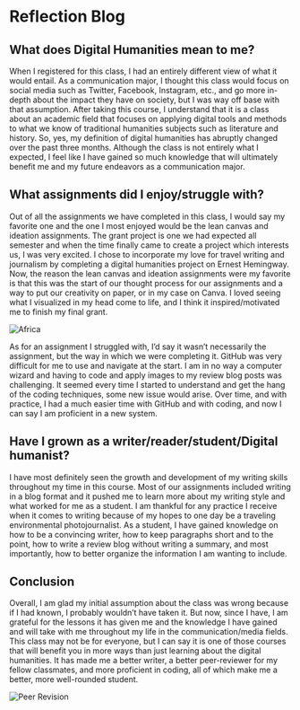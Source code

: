 # Reflection Blog

## What does Digital Humanities mean to me?
When I registered for this class, I had an entirely different view of what it would entail. As a communication major, I thought this class would focus on social media such as Twitter, Facebook, Instagram, etc., and go more in-depth about the impact they have on society, but I was way off base with that assumption. After taking this course, I understand that it is a class about an academic field that focuses on applying digital tools and methods to what we know of traditional humanities subjects such as literature and history. So, yes, my definition of digital humanities has abruptly changed over the past three months. Although the class is not entirely what I expected, I feel like I have gained so much knowledge that will ultimately benefit me and my future endeavors as a communication major.

## What assignments did I enjoy/struggle with? 
Out of all the assignments we have completed in this class, I would say my favorite one and the one I most enjoyed would be the lean canvas and ideation assignments. The grant project is one we had expected all semester and when the time finally came to create a project which interests us, I was very excited. I chose to incorporate my love for travel writing and journalism by completing a digital humanities project on Ernest Hemingway. Now, the reason the lean canvas and ideation assignments were my favorite is that this was the start of our thought process for our assignments and a way to put our creativity on paper, or in my case on Canva. I loved seeing what I visualized in my head come to life, and I think it inspired/motivated me to finish my final grant. 


![Africa](https://kf-engl350.github.io/KF-engl350/Images/CanvaMap.png)


As for an assignment I struggled with, I’d say it wasn’t necessarily the assignment, but the way in which we were completing it. GitHub was very difficult for me to use and navigate at the start. I am in no way a computer wizard and having to code and apply images to my review blog posts was challenging. It seemed every time I started to understand and get the hang of the coding techniques, some new issue would arise. Over time, and with practice, I had a much easier time with GitHub and with coding, and now I can say I am proficient in a new system.

## Have I grown as a writer/reader/student/Digital humanist?
I have most definitely seen the growth and development of my writing skills throughout my time in this course. Most of our assignments included writing in a blog format and it pushed me to learn more about my writing style and what worked for me as a student. I am thankful for any practice I receive when it comes to writing because of my hopes to one day be a traveling environmental photojournalist. As a student, I have gained knowledge on how to be a convincing writer, how to keep paragraphs short and to the point, how to write a review blog without writing a summary, and most importantly, how to better organize the information I am wanting to include.

## Conclusion
Overall, I am glad my initial assumption about the class was wrong because if I had known, I probably wouldn’t have taken it. But now, since I have, I am grateful for the lessons it has given me and the knowledge I have gained and will take with me throughout my life in the communication/media fields. This class may not be for everyone, but I can say it is one of those courses that will benefit you in more ways than just learning about the digital humanities. It has made me a better writer, a better peer-reviewer for my fellow classmates, and more proficient in coding, all of which make me a better, more well-rounded student. 

![Peer Revision](https://kf-engl350.github.io/KF-engl350/Images/Review.png)
